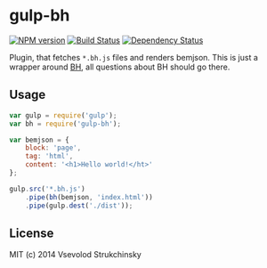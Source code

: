 # gulp-bh

[![NPM version][npm-image]][npm-url] [![Build Status][travis-image]][travis-url] [![Dependency Status][depstat-image]][depstat-url]

Plugin, that fetches `*.bh.js` files and renders bemjson. This is just a wrapper around [BH](https://github.com/enb-make/bh), all questions about BH should go there.

## Usage

```js
var gulp = require('gulp');
var bh = require('gulp-bh');

var bemjson = {
    block: 'page',
    tag: 'html',
    content: '<h1>Hello world!</ht>'
};

gulp.src('*.bh.js')
    .pipe(bh(bemjson, 'index.html'))
    .pipe(gulp.dest('./dist'));
```

## License

MIT (c) 2014 Vsevolod Strukchinsky

[npm-url]: https://npmjs.org/package/gulp-bh
[npm-image]: http://img.shields.io/npm/v/gulp-bh.svg?style=flat

[travis-url]: http://travis-ci.org/floatdrop/gulp-bh
[travis-image]: http://img.shields.io/travis/floatdrop/gulp-bh.svg?branch=master&style=flat

[depstat-url]: https://david-dm.org/floatdrop/gulp-bh
[depstat-image]: http://img.shields.io/david/floatdrop/gulp-bh.svg?style=flat
